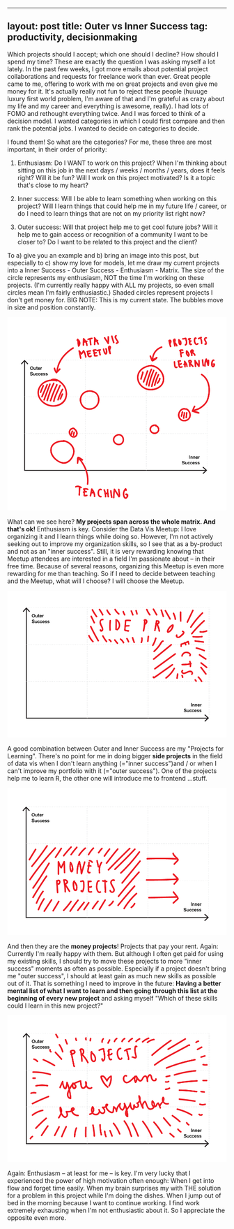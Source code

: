 
---
layout: post
title: Outer vs Inner Success
tag: productivity, decisionmaking
---

Which projects should I accept; which one should I decline? How should I spend my time? These are exactly the question I was asking myself a lot lately. In the past few weeks, I got more emails about potential project collaborations and requests for freelance work than ever. Great people came to me, offering to work with me on great projects and even give me money for it. It's actually really not fun to reject these people (huuuge luxury first world problem, I'm aware of that and I'm grateful as crazy about my life and my career and everything is awesome, really). I had lots of FOMO and rethought everything twice. And I was forced to think of a decision model. I wanted categories in which I could first compare and then rank the potential jobs. I wanted to decide on categories to decide. 

I found them! So what are the categories? 
For me, these three are most important, in their order of priority:

1. Enthusiasm: Do I WANT to work on this project? When I'm thinking about sitting on this job in the next days / weeks / months / years, does it feels right? Will it be fun? Will I work on this project motivated? Is it a topic that's close to my heart? 

2. Inner success: Will I be able to learn something when working on this project? Will I learn things that could help me in my future life / career, or do I need to learn things that are not on my priority list right now? 

3. Outer success: Will that project help me to get cool future jobs? Will it help me to gain access or recognition of a community I want to be closer to? Do I want to be related to this project and the client? 


To a) give you an example and b) bring an image into this post, but especially to c) show my love for models, let me draw my current projects into a Inner Success - Outer Success - Enthusiasm - Matrix. The size of the circle represents my enthusiasm, NOT the time I'm working on these projects. (I'm currently really happy with ALL my projects, so even small circles mean I'm fairly enthusiastic.) Shaded circles represent projects I don't get money for. BIG NOTE: This is my current state. The bubbles move in size and position constantly. 

![image](pic/151202_decide3.gif)

What can we see here? **My projects span across the whole matrix. And that's ok!** Enthusiasm is key. Consider the Data Vis Meetup: I love organizing it and I learn things while doing so. However, I'm not actively seeking out to improve my organization skills, so I see that as a by-product and not as an "inner success". Still, it is very rewarding knowing that Meetup attendees are interested in a field I'm passionate about – in their free time. Because of several reasons, organizing this Meetup is even more rewarding for me than teaching. So if I need to decide between teaching and the Meetup, what will I choose? I will choose the Meetup. 

![image](pic/151202_decide.gif)

A good combination between Outer and Inner Success are my "Projects for Learning". There's no point for me in doing bigger **side projects** in the field of data vis when I don't learn anything (="inner success")and / or when I can't improve my portfolio with it (="outer success"). One of the projects help me to learn R, the other one will introduce me to frontend ...stuff. 

![image](pic/151202_decide1.gif)

And then they are the **money projects**! Projects that pay your rent. Again: Currently I'm really happy with them. But although I often get paid for using my existing skills, I should try to move these projects to more "inner success" moments as often as possible. Especially if a project doesn't bring me "outer success", I should at least gain as much new skills as possible out of it. That is something I need to improve in the future: **Having a better mental list of what I want to learn and then going through this list at the beginning of every new project** and asking myself "Which of these skills could I learn in this new project?"

![image](pic/151202_decide2.gif)

Again: Enthusiasm – at least for me – is key. I'm very lucky that I experienced the power of high motivation often enough: When I get into flow and forget time easily. When my brain surprises my with THE solution for a problem in this project while I'm doing the dishes. When I jump out of bed in the morning because I want to continue working. I find work extremely exhausting when I'm not enthusiastic about it. So I appreciate the opposite even more. 




